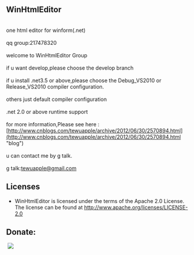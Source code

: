 WinHtmlEditor
--------

<br>one html editor for winform(.net)</br>
<br>qq group:217478320</br>
<br>welcome to WinHtmlEditor Group</br>
<br>if u want develop,please choose the develop branch</br>
<br>if u install .net3.5 or above,please choose the Debug_VS2010 or Release_VS2010 compiler configuration.</br>
<br>others just default compiler configuration</br>
<br>.net 2.0 or above runtime support</br>
<br>for more information,Please see here :
[http://www.cnblogs.com/tewuapple/archive/2012/06/30/2570894.html](http://www.cnblogs.com/tewuapple/archive/2012/06/30/2570894.html "blog")</br>
<br>u can contact me by g talk.</br>
<br>g talk:tewuapple@gmail.com</br>

Licenses
--------

- WinHtmlEditor is licensed under the terms of the Apache 2.0 License. The license can be found at
  http://www.apache.org/licenses/LICENSE-2.0

Donate:
--------

<a href="https://www.paypal.com/cgi-bin/webscr?cmd=_s-xclick&amp;hosted_button_id=NVTPEJBETH7NL"><img src="http://images.cnblogs.com/cnblogs_com/tewuapple/472134/o_o_donate-with-paypal.png" border="0" alt=""></a>
 <a href='http://me.alipay.com/tewuapple'> <img src='http://images.cnblogs.com/cnblogs_com/tewuapple/472134/o_o_donate-with-alipay.png' /> </a>
